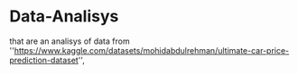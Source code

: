 # Data-Analisys
that are an analisys of data from ''https://www.kaggle.com/datasets/mohidabdulrehman/ultimate-car-price-prediction-dataset'',

